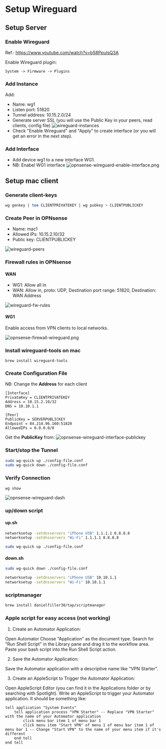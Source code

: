 # Setup Wireguard

## Setup Server
### Enable Wireguard
Ref.: https://www.youtube.com/watch?v=b58PpuIsQ3A

Enable Wireguard plugin:
```
System -> Firmware -> Plugins 
```

### Add Instance
Add:
* Name: wg1
* Listen port: 51820
* Tunnel address: 10.15.2.0/24
* Generate server SSL (you will use the Public Key in your peers, read clients, config file)
![wireguard-instances](wireguard-instances.png)
* Check "Enable Wireguard" and "Apply" to create interface (or you will get an error in the next step).

### Add Interface
* Add device wg1 to a new interface WG1.
* NB: Enabel WG1 interface
![opnsense-wireguard-enable-interface.png](opnsense-wireguard-enable-interface.png)

## Setup mac client
### Generate client-keys
```sh
wg genkey | tee CLIENTPRIVATEKEY | wg pubkey > CLIENTPUBLICKEY
```

### Create Peer in OPNsense
* Name: mac1
* Allowed IPs: 10.15.2.10/32
* Public key: CLIENTPUBLICKEY

![wireguard-peers](wireguard-peers.png)

### Firewall rules in OPNsense
#### WAN
* WG1: Allow all in
* WAN: Allow in, proto: UDP, Destination port range: 51820, Destination: WAN Address

![wireguard-fw-rules](wireguard-fw-rules.png)

#### WG1
Enable access from VPN clients to local networks.

![opnsense-firewall-wireguard.png](opnsense-firewall-wireguard.png)
### Install wireguard-tools on mac
```
brew install wireguard-tools
```

### Create Configuration File
NB: Change the __Address__ for each client

```
[Interface]
PrivateKey = CLIENTPRIVATEKEY
Address = 10.15.2.10/32
DNS = 10.10.1.1

[Peer]
PublicKey = SERVERPUBLICKEY
Endpoint = 84.214.96.160:51820
AllowedIPs = 0.0.0.0/0
```
Get the __PublicKey__ from:
![opnsense-wireguard-interface-publickey](opnsense-wireguard-interface-publickey.png)

### Start/stop the Tunnel
```sh
sudo wg-quick up ./config-file.conf
sudo wg-quick down ./config-file.conf
```

### Verify Connection
```sh
wg show
```
![opnsense-wireguard-dash](opnsense-wireguard-dash.png)

### up/down script
#### up.sh
```sh
networksetup -setdnsservers "iPhone USB" 1.1.1.1 8.8.8.8
networksetup -setdnsservers "Wi-Fi" 1.1.1.1 8.8.8.8

sudo wg-quick up ./config-file.conf
```
#### down.sh
```sh
sudo wg-quick down ./config-file.conf

networksetup -setdnsservers "iPhone USB" 10.10.1.1
networksetup -setdnsservers "Wi-Fi" 10.10.1.1
```

### scriptmanager
```sh
brew install danielfiller30/tap/scriptmanager
```

### Apple script for easy access (not working)
1. Create an Automator Application:

Open Automator
Choose "Application" as the document type.
Search for "Run Shell Script" in the Library pane and drag it to the workflow area.
Paste your bash script into the Run Shell Script action.

2. Save the Automator Application:

Save the Automator application with a descriptive name like "VPN Starter".

3. Create an AppleScript to Trigger the Automator Application:

Open AppleScript Editor (you can find it in the Applications folder or by searching with Spotlight).
Write an AppleScript to trigger your Automator application. It should be something like:
```
tell application "System Events"
    tell application process "VPN Starter" -- Replace "VPN Starter" with the name of your Automator application
        click menu bar item 1 of menu bar 1
        click menu item "Start VPN" of menu 1 of menu bar item 1 of menu bar 1 -- Change "Start VPN" to the name of your menu item if it's different
    end tell
end tell
```
